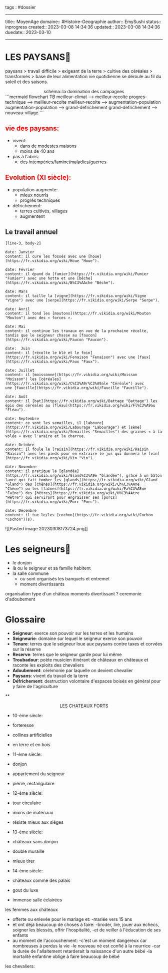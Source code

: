 
tags : #dossier


---

title:: MoyenAge
domaine:: #Histoire-Geographie 
author:: EmySushi
status:: inprogress
created:: 2023-03-08 14:34:36
updated:: 2023-03-08 14:34:36
duedate:: 2023-03-10

---


# LES PAYSANS🌽 



paysans  > travail difficile > exigeant de la terre > cultive des céréales > transformés > base de leur alimentation 
vie quotidienne se déroule au fil du soleil et des saisons.




<center>schéma::la domination des campagnes</center>
```mermaid
flowchart TB
meilleur-climat --> meilleur-recolte
progres-technique --> meilleur-recolte
meilleur-recolte --> augmentation-population
augmentation-population --> grand-defrichement
grand-defrichement --> nouveau-village
```


## <font color="#ff0000">vie des paysans: </font>
- vivent:
	-  dans de modestes maisons
	- moins de 40 ans 
- pas à l'abris:
	- des intempéries/famine/maladies/guerres 

## <font color="#ff0000">Evolution (XI siècle):</font>
- population augmente:
	- mieux nourris
	- progrès techniques 
- défrichement:
	- terres cultivés, villages
	- augmentent


## Le travail annuel

```timeline-labeled
[line-3, body-2]

date: Janvier 
content: il cure les fossés avec une [houe](https://fr.vikidia.org/wiki/Houe "Houe").

date: Février 
content: il épand du [fumier](https://fr.vikidia.org/wiki/Fumier "Fumier") avec une hotte et une [bêche](https://fr.vikidia.org/wiki/B%C3%AAche "Bêche").

date: Mars 
content: il taille la [vigne](https://fr.vikidia.org/wiki/Vigne "Vigne") avec une [serpe](https://fr.vikidia.org/wiki/Serpe "Serpe").

date: Avril 
content: il tond les [moutons](https://fr.vikidia.org/wiki/Mouton "Mouton") avec des « forces ».

date: Mai 
content: il continue les travaux en vue de la prochaine récolte, tandis que le seigneur chasse au [faucon](https://fr.vikidia.org/wiki/Faucon "Faucon").

date:  Juin 
content: il [récolte le blé et le foin](https://fr.vikidia.org/wiki/Fenaison "Fenaison") avec une [faux](https://fr.vikidia.org/wiki/Faux "Faux").

date: Juillet 
content: il [moissonne](https://fr.vikidia.org/wiki/Moisson "Moisson") les [céréales](https://fr.vikidia.org/wiki/C%C3%A9r%C3%A9ale "Céréale") avec une [faucille](https://fr.vikidia.org/wiki/Faucille "Faucille").

date: Août 
content: il [bat](https://fr.vikidia.org/wiki/Battage "Battage") les épis des céréales au [fléau](https://fr.vikidia.org/wiki/Fl%C3%A9au "Fléau").

date: Septembre 
content: ce sont les semailles, il [laboure](https://fr.vikidia.org/wiki/Labourage "Labourage") et [sème](https://fr.vikidia.org/wiki/Semailles "Semailles") des graines « à la volée » avec l'araire et la charrue.

date: Octobre 
content: il foule le [raisin](https://fr.vikidia.org/wiki/Raisin "Raisin") avec les pieds pour en extraire le jus qui donnera le [vin](https://fr.vikidia.org/wiki/Vin "Vin").

date: Novembre 
content: il pratique la [glandée](https://fr.vikidia.org/wiki/Gland%C3%A9e "Glandée"), grâce à un bâton lancé qui fait tomber les [glands](https://fr.vikidia.org/wiki/Gland "Gland") des [chênes](https://fr.vikidia.org/wiki/Ch%C3%AAne "Chêne") ou les [faînes](https://fr.vikidia.org/wiki/Fa%C3%AEne "Faîne") des [hêtres](https://fr.vikidia.org/wiki/H%C3%AAtre "Hêtre") qui serviront pour engraisser ses [porcs](https://fr.vikidia.org/wiki/Porc "Porc").

date: Décembre 
content: il tue le/les [cochon](https://fr.vikidia.org/wiki/Cochon "Cochon")(s).

```


![[Pasted image 20230308173724.png]]


# Les seigneurs👑


- le donjon
-  là ou le seigneur et sa famille habitent
- la salle commune
	- ou sont organisés les banquets et entremet
	- moment divertissants

organisation type d'un château
moments divertissant ? 
ceremonie d'adoubement

# Glossaire
- **Seigneur**: exerce son pouvoir sur les terres et les humains
- **Seigneurie**: domaine sur lequel le seigneur exerce son pouvoir
- **Tenure**: terres que le seigneur loue aux paysans contre taxes et corvées sur la réserve
- **Reserve**: terres que le seigneur garde pour lui même
- **Troubadour**: poète musicien itinérant de châteaux en châteaux et raconte les exploits des chevaliers
- **Adoubement**: cérémonie par laquelle on devient chevalier
- **Paysans**:  vivent du travail de la terre
- **Défrichement**:  destruction volontaire d'espaces boisés en général pour y faire de l'agriculture


**<center>LES CHATEAUX FORTS</center>
* 10-ème siècle:
* forteresse
* collines artificielles
* en terre et en bois

* 11-ème siècle:
* donjon
* appartement du seigneur
* pierre, rectangulaire

* 12-ème siècle:
* tour circulaire
* moins de matériaux
* résiste mieux aux sièges

* 13-ème siècle:
* châteaux sans donjon
* double muraille
* mieux tirer

* 14-ème siècle:
* châteaux comme des palais
* gout du luxe
* immense salle éclairées

les femmes aux châteaux

* offerte ou enlevée pour le mariage et:
 -mariée vers 15 ans 
* et ont déjà beaucoup de choses à faire:
 -broder, lire, jouer aux échecs, soigner les blessés, offrir l'hospitalité, 
 -et de veiller à l'éducation de ses enfants 
* au moment de l'accouchement:
 -c'est un moment dangereux car nombreuses à perdus la vie 
 -le nouveau né est confié à la nourrice 
 -car la durée de l'allaitement retarderait la naissance d'un autre bébé
 -la mortalité enfantine oblige à faire beaucoup de bébé

les chevaliers:





